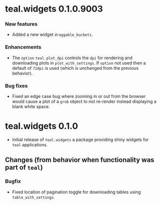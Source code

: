 # teal.widgets 0.1.0.9003

### New features
* Added a new widget `draggable_buckets`.
### Enhancements

* The `option` `teal.plot_dpi` controls the `dpi` for rendering and downloading plots in `plot_with_settings`. If `option` not used then a default of `72dpi` is used
(which is unchanged from the previous behavior).

### Bug fixes

* Fixed an edge case bug where zooming in or out from the browser would cause a plot of a `grob` object to not re-render instead displaying a blank white space.

# teal.widgets 0.1.0

* Initial release of `teal.widgets` a package providing shiny widgets for `teal` applications.

## Changes (from behavior when functionality was part of `teal`)

### Bugfix

* Fixed location of pagination toggle for downloading tables using `table_with_settings`.
